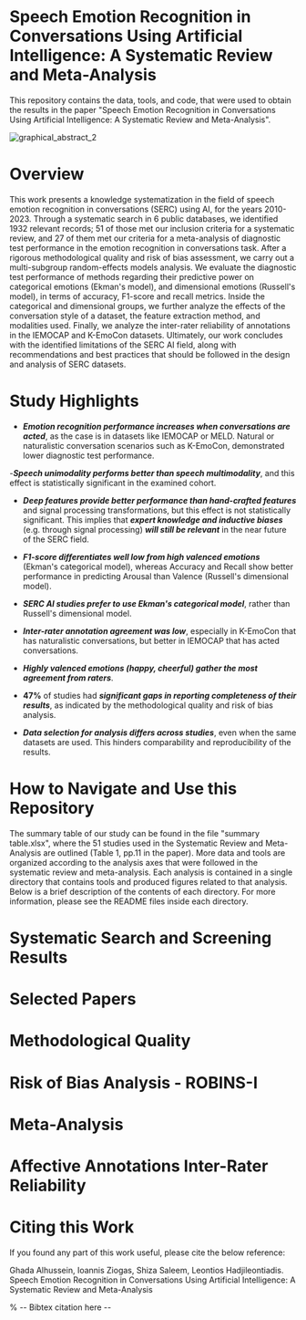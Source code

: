 # Speech Emotion Recognition in Conversations Using Artificial Intelligence: A Systematic Review and Meta-Analysis

This repository contains the data, tools, and code, that were used to obtain the results in the paper "Speech Emotion Recognition in Conversations Using Artificial Intelligence: A Systematic Review and Meta-Analysis". 

![graphical_abstract_2](https://github.com/user-attachments/assets/0d6ece91-0484-49a3-bf51-1d0e6a30f6e9)

# Overview 
This work presents a knowledge systematization in the field of speech emotion recognition in conversations (SERC) using AI, for the years 2010-2023. Through a systematic search in 6 public databases, we identified 1932 relevant records; 51 of those met our inclusion criteria for a systematic review, and 27 of them met our criteria for a meta-analysis of diagnostic test performance in the emotion recognition in conversations task. After a rigorous methodological quality and risk of bias assessment, we carry out a multi-subgroup random-effects models analysis. We evaluate the diagnostic test performance of methods regarding their predictive power on categorical emotions (Ekman's model), and dimensional emotions (Russell's model), in terms of accuracy, F1-score and recall metrics. Inside the categorical and dimensional groups, we further analyze the effects of the conversation style of a dataset, the feature extraction method, and modalities used. Finally, we analyze the inter-rater reliability of annotations in the IEMOCAP and K-EmoCon datasets. Ultimately, our work concludes with the identified limitations of the SERC AI field, along with recommendations and best practices that should be followed in the design and analysis of SERC datasets.

# Study Highlights

- **_Emotion recognition performance increases when conversations are acted_**, as the case is in datasets like IEMOCAP or MELD. Natural or naturalistic conversation scenarios such as K-EmoCon, demonstrated lower diagnostic test performance. 

-**_Speech unimodality performs better than speech multimodality_**, and this effect is statistically significant in the examined cohort.

- **_Deep features provide better performance than hand-crafted features_** and signal processing transformations, but this effect is not statistically significant. This implies that **_expert knowledge and inductive biases_** (e.g. through signal processing) **_will still be relevant_** in the near future of the SERC field.

- **_F1-score differentiates well low from high valenced emotions_** (Ekman's categorical model), whereas Accuracy and Recall show better performance in predicting Arousal than Valence (Russell's dimensional model).

- **_SERC AI studies prefer to use Ekman's categorical model_**, rather than Russell's dimensional model.

- **_Inter-rater annotation agreement was low_**, especially in K-EmoCon that has naturalistic conversations, but better in IEMOCAP that has acted conversations.

- **_Highly valenced emotions (happy, cheerful) gather the most agreement from raters_**.

- **47%** of studies had **_significant gaps in reporting completeness of their results_**, as indicated by the methodological quality and risk of bias analysis.

- **_Data selection for analysis differs across studies_**, even when the same datasets are used. This hinders comparability and reproducibility of the results.


# How to Navigate and Use this Repository
The summary table of our study can be found in the file "summary table.xlsx", where the 51 studies used in the Systematic Review and Meta-Analysis are outlined (Table 1, pp.11 in the paper). 
More data and tools are organized according to the analysis axes that were followed in the systematic review and meta-analysis. Each analysis is contained in a single directory that contains tools and produced figures related to that analysis. Below is a brief description of the contents of each directory. For more information, please see the README files inside each directory.

# Systematic Search and Screening Results

# Selected Papers

# Methodological Quality

# Risk of Bias Analysis - ROBINS-I

# Meta-Analysis

# Affective Annotations Inter-Rater Reliability

# Citing this Work

If you found any part of this work useful, please cite the below reference:

Ghada Alhussein, Ioannis Ziogas, Shiza Saleem, Leontios Hadjileontiadis. Speech Emotion Recognition in Conversations Using Artificial Intelligence: A Systematic Review and Meta-Analysis

% -- Bibtex citation here --
